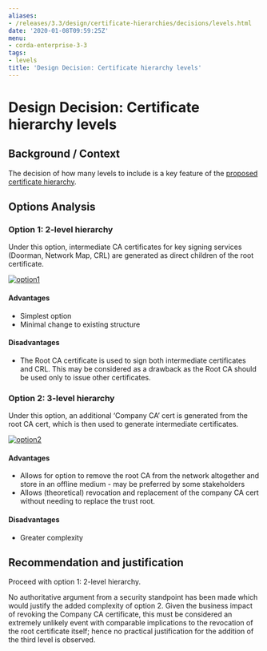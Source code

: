```yaml
---
aliases:
- /releases/3.3/design/certificate-hierarchies/decisions/levels.html
date: '2020-01-08T09:59:25Z'
menu:
- corda-enterprise-3-3
tags:
- levels
title: 'Design Decision: Certificate hierarchy levels'
---
```



# Design Decision: Certificate hierarchy levels


## Background / Context

The decision of how many levels to include is a key feature of the [proposed certificate hierarchy](../design.md).


## Options Analysis


### Option 1: 2-level hierarchy

Under this option, intermediate CA certificates for key signing services (Doorman, Network Map, CRL) are generated as
direct children of the root certificate.

[![option1](design/certificate-hierarchies/decisions/../images/option1.png "option1")](../images/option1.png)

#### Advantages


* Simplest option
* Minimal change to existing structure


#### Disadvantages


* The Root CA certificate is used to sign both intermediate certificates and CRL. This may be considered as a drawback
as the Root CA should be used only to issue other certificates.


### Option 2: 3-level hierarchy

Under this option, an additional ‘Company CA’ cert is generated from the root CA cert, which is then used to generate
intermediate certificates.

[![option2](design/certificate-hierarchies/decisions/../images/option2.png "option2")](../images/option2.png)

#### Advantages


* Allows for option to remove the root CA from the network altogether and store in an offline medium - may be preferred by some stakeholders
* Allows (theoretical) revocation and replacement of the company CA cert without needing to replace the trust root.


#### Disadvantages


* Greater complexity


## Recommendation and justification

Proceed with option 1: 2-level hierarchy.

No authoritative argument from a security standpoint has been made which would justify the added complexity of option 2.
Given the business impact of revoking the Company CA certificate, this must be considered an extremely unlikely event
with comparable implications to the revocation of the root certificate itself; hence no practical justification for the
addition of the third level is observed.

